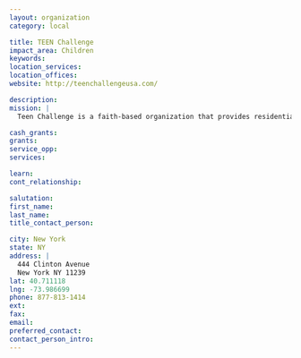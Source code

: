 ```yaml
---
layout: organization
category: local

title: TEEN Challenge
impact_area: Children
keywords: 
location_services: 
location_offices: 
website: http://teenchallengeusa.com/

description: 
mission: |
  Teen Challenge is a faith-based organization that provides residential treatment of drug and alcohol addiction for men and women. Teen Challenge provides 12-month residential programs in the Clinton Hill neighborhood of Brooklyn. Daily activities include classes in a faith-based curriculum, one-to-pne counseling sessions and group counseling. We also have an after school program for children grades 1-7. The goal of the After School program is to provide homework assistance, computer training and mentoring with lots of love so we can reach kids before they fall into the traps of addiction. In addition we provide crisis counseling, drug prevention seminars, and sexual abuse seminars. 

cash_grants: 
grants: 
service_opp: 
services: 

learn: 
cont_relationship: 

salutation: 
first_name: 
last_name: 
title_contact_person: 

city: New York
state: NY
address: |
  444 Clinton Avenue  
  New York NY 11239
lat: 40.711118
lng: -73.986699
phone: 877-813-1414
ext: 
fax: 
email: 
preferred_contact: 
contact_person_intro: 
---
```

